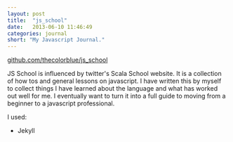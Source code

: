 ```yaml
---
layout: post
title:  "js_school"
date:   2013-06-10 11:46:49
categories: journal
short: "My Javascript Journal."
---
```


[github.com/thecolorblue/js_school](http://github.com/thecolorblue/js_school)

JS School is influenced by twitter's Scala School website. It is a collection of how tos and general lessons on javascript. I have written this by myself to collect things I have learned about the language and what has worked out well for me. I eventually want to turn it into a full guide to moving from a beginner to a javascript professional.

I used:

 - Jekyll